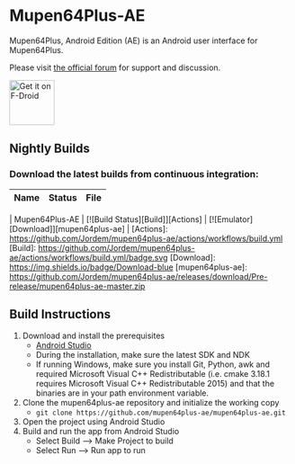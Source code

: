 # Mupen64Plus-AE

Mupen64Plus, Android Edition (AE) is an Android user interface for Mupen64Plus.

Please visit [the official forum](http://www.paulscode.com/forum/index.php) for support and discussion.

[<img src="https://f-droid.org/badge/get-it-on.png"
      alt="Get it on F-Droid"
      height="80">](https://f-droid.org/packages/org.mupen64plusae.v3.alpha/)


## Nightly Builds

### Download the latest builds from continuous integration:
| Name           | Status                            | File                                       |
|----------------|-----------------------------------|--------------------------------------------|


| Mupen64Plus-AE | [![Build Status][Build]][Actions] | [![Emulator][Download]][mupen64plus-ae]  |
[Actions]: https://github.com/Jordem/mupen64plus-ae/actions/workflows/build.yml
[Build]: https://github.com/Jordem/mupen64plus-ae/actions/workflows/build.yml/badge.svg
[Download]: https://img.shields.io/badge/Download-blue
[mupen64plus-ae]: https://github.com/Jordem/mupen64plus-ae/releases/download/Pre-release/mupen64plus-ae-master.zip

## Build Instructions

1. Download and install the prerequisites
   - [Android Studio](https://developer.android.com/studio/index.html)
   - During the installation, make sure the latest SDK and NDK
   - If running Windows, make sure you install Git, Python, awk and required Microsoft Visual C++ Redistributable (i.e. cmake 3.18.1 requires Microsoft Visual C++ Redistributable 2015) and that the binaries are in your path environment variable.
2. Clone the mupen64plus-ae repository and initialize the working copy
   - `git clone https://github.com/mupen64plus-ae/mupen64plus-ae.git`
3. Open the project using Android Studio
4. Build and run the app from Android Studio
   - Select Build --> Make Project to build
   - Select Run --> Run app to run

